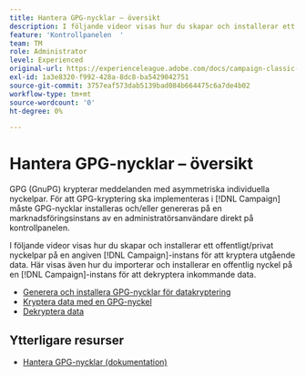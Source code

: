 ```yaml
---
title: Hantera GPG-nycklar – översikt
description: I följande videor visas hur du skapar och installerar ett offentligt/privat nyckelpar på en angiven instans i Campaign för att kryptera utgående data. Här visas även hur du importerar och installerar en offentlig nyckel på en instans i Campaign för att dekryptera inkommande data.
feature: 'Kontrollpanelen  '
team: TM
role: Administrator
level: Experienced
original-url: https://experienceleague.adobe.com/docs/campaign-classic-learn/tutorials/administrating/control-panel-acc/gpg-key-management/gpg-key-management-overview.html
exl-id: 1a3e8320-f992-428a-8dc8-ba5429042751
source-git-commit: 3757eaf573dab5139bad084b664475c6a7de4b02
workflow-type: tm+mt
source-wordcount: '0'
ht-degree: 0%

---
```


# Hantera GPG-nycklar – översikt

GPG (GnuPG) krypterar meddelanden med asymmetriska individuella nyckelpar. För att GPG-kryptering ska implementeras i [!DNL Campaign] måste GPG-nycklar installeras och/eller genereras på en marknadsföringsinstans av en administratörsanvändare direkt på kontrollpanelen.

I följande videor visas hur du skapar och installerar ett offentligt/privat nyckelpar på en angiven [!DNL Campaign]-instans för att kryptera utgående data. Här visas även hur du importerar och installerar en offentlig nyckel på en [!DNL Campaign]-instans för att dekryptera inkommande data.

* [Generera och installera GPG-nycklar för datakryptering](./generating-and-installing-gpg-keys-for-data-encryption.md)
* [Kryptera data med en GPG-nyckel](./using-a-gpg-key-to-encrypt-data.md)
* [Dekryptera data](./decrypting-data.md)

## Ytterligare resurser

* [Hantera GPG-nycklar (dokumentation)](https://experienceleague.adobe.com/docs/control-panel/using/instances-settings/gpg-keys-management.html)
